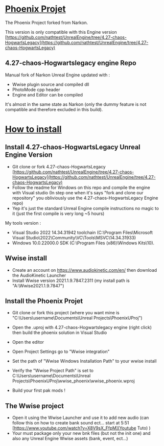 # <ins>Phoenix Projet</ins>

The Phoenix Project forked from Narkon.

This version is only compatible with this Engine version [https://github.com/nathtest/UnrealEngine/tree/4.27-chaos-HogwartsLegacy](https://github.com/nathtest/UnrealEngine/tree/4.27-chaos-HogwartsLegacy)

## 4.27-chaos-Hogwartslegacy engine Repo

Manual fork of Narkon Unreal Engine updated with :
- Wwise plugin source and compiled dll
- PhotoMode cpp header
- Engine and Editor can be compiled

It's almost in the same state as Narkon (only the dummy feature is not compatible and therefore excluded in this build).


# <ins>How to install</ins>

## Install 4.27-chaos-HogwartsLegacy Unreal Engine Version

- Git clone or fork 4.27-chaos-HogwartsLegacy [https://github.com/nathtest/UnrealEngine/tree/4.27-chaos-HogwartsLegacy](https://github.com/nathtest/UnrealEngine/tree/4.27-chaos-HogwartsLegacy)
- Follow the readme for Windows on this repo and compile the engine with Visual studio (In step one when it's says "fork and clone our repository" you obliviously use the 4.27-chaos-HogwartsLegacy Engine repo)
- Yep it's just the standard Unreal Engine compile instructions no magic to it (just the first compile is very long ~5 hours) 

My tools version : 
- Visual Studio 2022 14.34.31942 toolchain (C:\Program Files\Microsoft Visual Studio\2022\Community\VC\Tools\MSVC\14.34.31933) 
- Windows 10.0.22000.0 SDK (C:\Program Files (x86)\Windows Kits\10).

## Wwise install
- Create an account on https://www.audiokinetic.com/en/ then download the AudioKinetic Launcher
- Install Wwise version 2021.1.9.7847.2311 (my install path is "A:\Wwise2021.1.9.7847")

## Install the Phoenix Projet

- Git clone or fork this project (where you want mine is "C:\Users\username\Documents\Unreal Projects\PhoenixUProj\")
- Open the .uproj with 4.27-chaos-Hogwartslegacy engine (right click) then build the phoenix solution in Visual Studio

- Open the editor
- Open Project Settings go to "Wwise integration"
- Set the path of "Wwise Windows Installation Path" to your wwise install
- Verify the "Wwise Project Path" is set to C:\Users\username\Documents\Unreal Projects\PhoenixUProj\wwise_phoenix\wwise_phoenix.wproj

- Build your first pak mods !

## The Wwise project
- Open it using the Wwise Launcher and use it to add new audio (can follow this on how to create bank sound ect... start at 5:51 [https://www.youtube.com/watch?v=X8V9sX_FfpM](Youtube Tuto) )
- Your must package only your new bnk files (but not the init one) and also any Unreal Engine Wwise assets (bank, event, ect...)
